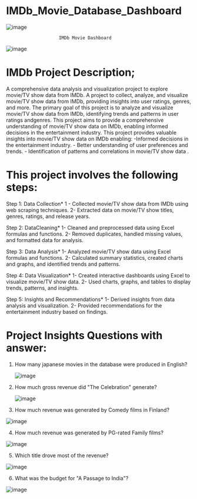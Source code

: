 # IMDb_Movie_Database_Dashboard			
 ![image](https://github.com/user-attachments/assets/135adf10-3d17-47b0-ace2-2722acdb7476)
  																							
						IMDb Movie Dashboard																	
																							
																							
																							
																							
																							
																							
																							
																							
																							
																							
																							
																							
																							
																							
																							
																							
																							
																							
																							
																							
																							
																							
																							
																							
																							
																							
																							
																							
																							
																							
																							
																							
																							
																							
																							
																							
																							
																							
																							
																							
																							
																							
																							
																							
																							
																							
																							
																							
																							
																							
																							
																							
																							
																							
																							
																							
																							
																							
																							
																							
																							
																							
																							
																							
																							
																							
																							
![image](https://github.com/user-attachments/assets/381390c7-dbe3-4baa-bed9-669ef78b21d3)


# IMDb Project Description;
 
  A comprehensive data analysis and visualization project to explore movie/TV show data from IMDb.
    A project to collect, analyze, and visualize movie/TV show data from IMDb,
    providing insights into user ratings,  genres, and more.
     The primary goal of this project is to analyze and visualize movie/TV show data from IMDb, 
     identifying trends and patterns in user ratings andgenres.
     This project aims to provide a comprehensive understanding of movie/TV show data on IMDb, 
     enabling informed decisions in the entertainment industry.
     This project provides valuable insights into movie/TV show data on IMDb enabling:
          -Informed decisions in the entertainment industry.
         - Better understanding of user preferences and trends.
         - Identification of patterns and correlations in movie/TV show data .

# This project involves the following steps:


 Step 1: Data Collection*
   1 - Collected movie/TV show data from IMDb using web scraping techniques.
  2- Extracted data on movie/TV show titles, genres, ratings, and release years.  
     
     
 Step 2: DataCleaning*
    1- Cleaned and preprocessed data using Excel formulas and functions.
    2- Removed duplicates, handled missing values, and formatted data for analysis.
    
    
Step 3: Data Analysis*
    1- Analyzed movie/TV show data using Excel formulas and functions.
   2- Calculated summary statistics, created charts and graphs, and identified trends and patterns.
     
Step 4: Data Visualization*
     1- Created interactive dashboards using Excel to visualize movie/TV show data.
     2- Used charts, graphs, and tables to display trends, patterns, and insights.
     
     
Step 5: Insights and Recommendations*
    1- Derived insights from data analysis and visualization.
    2- Provided recommendations for the entertainment industry based on findings.

# Project Insights Questions with answer: 

1. How many japanese movies in the database were produced in English?

    
   ![image](https://github.com/user-attachments/assets/640bf3b5-2a9e-4d09-8522-c27570741b1d)

2. How much gross revenue did "The Celebration" generate?

   ![image](https://github.com/user-attachments/assets/c31962ef-0e81-4197-8564-b7d0c73e65af)

3. How much revenue was generated by Comedy films in Finland?
    
  ![image](https://github.com/user-attachments/assets/ecdea216-52e7-4123-9eb9-035344b0daae)

4. How much revenue was generated by PG-rated Family films?

  ![image](https://github.com/user-attachments/assets/c2e82997-3092-4ac8-b9b4-07ca8eddcb80)

5. Which title drove most of the revenue?

  ![image](https://github.com/user-attachments/assets/d6f7074b-bc11-4a7c-b0cb-e0355336afc7)

6. What was the budget for "A Passage to India"?

  ![image](https://github.com/user-attachments/assets/3f5a0196-8495-42ad-82c1-a8cb448cbafc)





   



   




